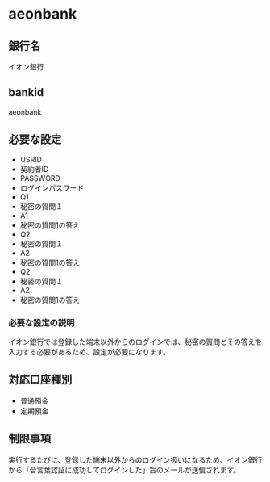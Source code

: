 # aeonbank

## 銀行名

イオン銀行

## bankid

aeonbank

## 必要な設定

* USRID
 * 契約者ID
* PASSWORD
 * ログインパスワード
* Q1
 * 秘密の質問１
* A1
 * 秘密の質問1の答え
* Q2
 * 秘密の質問１
* A2
 * 秘密の質問1の答え
* Q2
 * 秘密の質問１
* A2
 * 秘密の質問1の答え

### 必要な設定の説明

イオン銀行では登録した端末以外からのログインでは、秘密の質問とその答えを入力する必要があるため、設定が必要になります。

## 対応口座種別

* 普通預金
* 定期預金

## 制限事項

実行するたびに、登録した端末以外からのログイン扱いになるため、イオン銀行から「合言葉認証に成功してログインした」旨のメールが送信されます。
